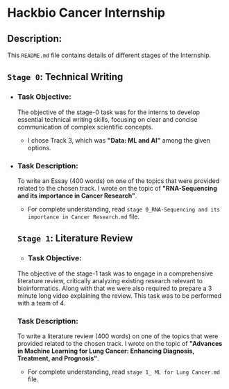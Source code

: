 # **Hackbio Cancer Internship**

## Description:
This `README.md` file contains details of different stages of the Internship.

## **`Stage 0`: Technical Writing**
+ ### Task Objective: 
  The objective of the stage-0 task was for the interns to develop essential technical writing skills, focusing on clear and concise communication of complex scientific concepts.
    - I chose Track 3, which was **"Data: ML and AI"** among the given options.
  
+ ### Task Description:
  To write an Essay (400 words) on one of the topics that were provided related to the chosen track. I wrote on the topic of **"RNA-Sequencing and its importance in Cancer Research"**.
    - For complete understanding, read `stage 0_RNA-Sequencing and its importance in Cancer Research.md` file.

  ## **`Stage 1`: Literature Review**
  + ### Task Objective: 
  The objective of the stage-1 task was to engage in a comprehensive literature review, critically analyzing existing research relevant to bioinformatics. Along with that we were also required to prepare a 3 minute long video explaining the review. This task was to be performed with a team of 4.
  ### Task Description:
  To write a literature review (400 words) on one of the topics that were provided related to the chosen track. I wrote on the topic of **"Advances in Machine Learning for Lung Cancer: Enhancing Diagnosis, Treatment, and Prognosis"**.
    - For complete understanding, read `stage 1_ ML for Lung Cancer.md` file.

